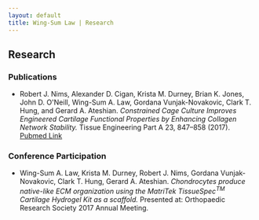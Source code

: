 ```yaml
---
layout: default
title: Wing-Sum Law | Research
---
```

## Research

### Publications

* Robert J. Nims, Alexander D. Cigan, Krista M. Durney, Brian K. Jones, John D. O'Neill, Wing-Sum A. Law, Gordana Vunjak-Novakovic, Clark T. Hung, and Gerard A. Ateshian. _Constrained Cage Culture Improves Engineered Cartilage Functional Properties by Enhancing Collagen Network Stability._ Tissue Engineering Part A 23, 847–858 (2017). [Pubmed Link](https://www.ncbi.nlm.nih.gov/pmc/articles/PMC5567877/)

### Conference Participation

* Wing-Sum A. Law, Krista M. Durney, Robert J. Nims, Gordana Vunjak-Novakovic, Clark T. Hung, Gerard A. Ateshian. _Chondrocytes produce native-like ECM organization using the MatriTek TissueSpec<sup>TM</sup> Cartilage Hydrogel Kit as a scaffold._ Presented at: Orthopaedic Research Society 2017 Annual Meeting.
